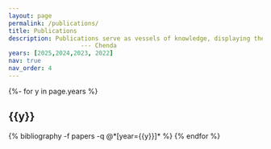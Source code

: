 ```yaml
---
layout: page
permalink: /publications/
title: Publications
description: Publications serve as vessels of knowledge, displaying the fruits of extensive labor, exploration, and discovery. Yet, beneath the polished surface of each paper, there lies a hidden ocean of unrevealed endeavors, a labyrinth of thoughts, trials, and tribulations that remain obscured in the shadows of the finalized work.
                    --- Chenda
years: [2025,2024,2023, 2022]
nav: true
nav_order: 4
---
```

<!-- _pages/publications.md -->
<div class="publications">

{%- for y in page.years %}
  <h2 class="year">{{y}}</h2>
  {% bibliography -f papers -q @*[year={{y}}]* %}
{% endfor %}

</div>

